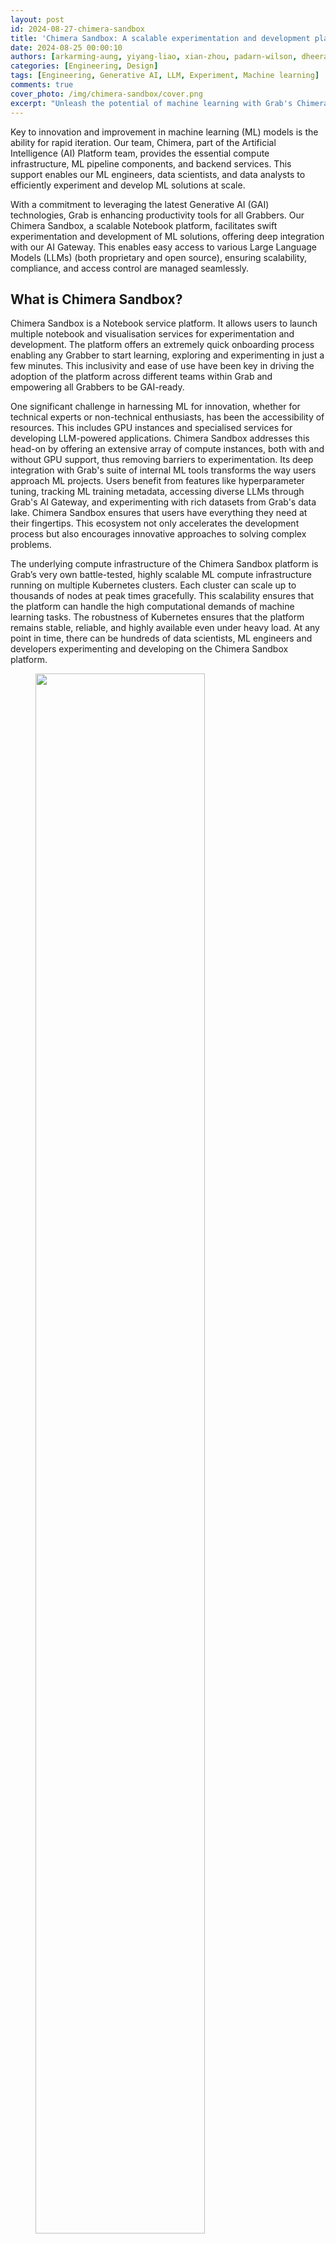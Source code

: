 ```yaml
---
layout: post
id: 2024-08-27-chimera-sandbox
title: 'Chimera Sandbox: A scalable experimentation and development platform for Notebook services'
date: 2024-08-25 00:00:10
authors: [arkarming-aung, yiyang-liao, xian-zhou, padarn-wilson, dheeraj-pidatala]
categories: [Engineering, Design]
tags: [Engineering, Generative AI, LLM, Experiment, Machine learning]
comments: true
cover_photo: /img/chimera-sandbox/cover.png
excerpt: "Unleash the potential of machine learning with Grab's Chimera Sandbox. This scalable platform facilitates rapid development and experimentation of ML solutions, offering deep integration with Large Language Models and a variety of compute instances. Discover how it's driving AI innovation at Grab."
---
```


Key to innovation and improvement in machine learning (ML) models is the ability for rapid iteration. Our team, Chimera, part of the Artificial Intelligence (AI) Platform team, provides the essential compute infrastructure, ML pipeline components, and backend services. This support enables our ML engineers, data scientists, and data analysts to efficiently experiment and develop ML solutions at scale.

With a commitment to leveraging the latest Generative AI (GAI) technologies, Grab is enhancing productivity tools for all Grabbers. Our Chimera Sandbox, a scalable Notebook platform, facilitates swift experimentation and development of ML solutions, offering deep integration with our AI Gateway. This enables easy access to various Large Language Models (LLMs) (both proprietary and open source), ensuring scalability, compliance, and access control are managed seamlessly.

## What is Chimera Sandbox?

Chimera Sandbox is a Notebook service platform. It allows users to launch multiple notebook and visualisation services for experimentation and development. The platform offers an extremely quick onboarding process enabling any Grabber to start learning, exploring and experimenting in just a few minutes. This inclusivity and ease of use have been key in driving the adoption of the platform across different teams within Grab and empowering all Grabbers to be GAI-ready.

One significant challenge in harnessing ML for innovation, whether for technical experts or non-technical enthusiasts, has been the accessibility of resources. This includes GPU instances and specialised services for developing LLM-powered applications. Chimera Sandbox addresses this head-on by offering an extensive array of compute instances, both with and without GPU support, thus removing barriers to experimentation. Its deep integration with Grab's suite of internal ML tools transforms the way users approach ML projects. Users benefit from features like hyperparameter tuning, tracking ML training metadata, accessing diverse LLMs through Grab's AI Gateway, and experimenting with rich datasets from Grab's data lake. Chimera Sandbox ensures that users have everything they need at their fingertips. This ecosystem not only accelerates the development process but also encourages innovative approaches to solving complex problems.

The underlying compute infrastructure of the Chimera Sandbox platform is Grab’s very own battle-tested, highly scalable ML compute infrastructure running on multiple Kubernetes clusters. Each cluster can scale up to thousands of nodes at peak times gracefully. This scalability ensures that the platform can handle the high computational demands of machine learning tasks. The robustness of Kubernetes ensures that the platform remains stable, reliable, and highly available even under heavy load. At any point in time, there can be hundreds of data scientists, ML engineers and developers experimenting and developing on the Chimera Sandbox platform.

<div class="post-image-section"><figure>
  <img src="/img/chimera-sandbox/chimera-sandbox-platform.png" alt="" style="width:80%"><figcaption align="middle">Figure 1: Chimera Sandbox Platform.</figcaption>
  </figure>
</div>

<div class="post-image-section"><figure>
  <img src="/img/chimera-sandbox/ui-starting-chimera.png" alt="" style="width:80%"><figcaption align="middle">Figure 2: UI for Starting Chimera Sandbox.</figcaption>
  </figure>
</div>

## Best of both worlds

Chimera Sandbox is suitable for both new users who want to explore and experiment ML solutions and advanced users who want to have full control over the Notebook services they run. Users can launch Notebook services using default Docker images provided by the Chimera Sandbox platform. These images come pre-loaded with popular data science and ML libraries and various Grab internal systems integrations. Chimera also provides basic Docker images from which the users can use as base images to build their own customised Notebook service Docker images. Once the images are built, the users can configure their Notebook services to use their custom Docker images. This ensures their Notebook environment can be exactly the way they want them to be.

<div class="post-image-section"><figure>
  <img src="/img/chimera-sandbox/customise-notebook-packages.png" alt="" style="width:80%"><figcaption align="middle">Figure 3: Users are able to customise their Notebook service with additional packages.</figcaption>
  </figure>
</div>

## Real-time collaboration
The Chimera Sandbox platform also features a real-time collaboration feature. This feature fosters a collaborative environment where users can exchange ideas and work together on projects.

## CPU and GPU choices

Chimera Sandbox offers a wide variety of CPU and GPU choices to cater to specific needs, whether it is a CPU, memory, or GPU intensive experimentation. This flexibility allows users to choose the most suitable computational resources for their tasks, ensuring optimal performance and efficiency.

## Deep integration with Spark

The platform is deeply integrated with internal Spark engines, enabling users to experiment building  extract, transform, and load (ETL) jobs with data from Grab’s data lake. Integrated helpers provide a faster developer experience, such as %%spark_sql magic cell to execute spark SQL queries without needing to write additional code to start a Spark session.

<div class="post-image-section"><figure>
  <img src="/img/chimera-sandbox/magic-cell.gif" alt="" style="width:80%"><figcaption align="middle">Figure 4: %%spark_sql magic cell enables users to quickly explore data with Spark.</figcaption>
  </figure>
</div>

In addition to Magic Cell, the Chimera Sandbox offers advanced Spark functionalities. Users can write PySpark code using pre-configured and configurable Spark clients in the runtime environment. The underlying computation engine leverages Grab's custom Spark-on-Kubernetes operator, enabling support for large-scale Spark workloads. This high-code capability complements the low-code Magic Cell feature, providing users with a versatile data processing environment.

## AI Gallery

Chimera Sandbox features an AI Gallery to guide and accelerate users to start experimenting with ML solutions or building GAI-powered applications. This is especially useful for new or novice users who are keen to explore what they can do on the Chimera Sandbox platform. With Chimera Sandbox, users are not just presented with a bare bones compute solution but rather are provided with ways to do ML tasks right from Chimera Sandbox Notebooks. This approach saves users from the hassle of having to piece together the examples from the public internet, which may not work on the platform. These ready-to-run and comprehensive notebooks in the AI Gallery assure users that they can run end-to-end examples without a hitch. Based on these examples, the users can only extend their experimentations and development for their specific needs. Not only that, these tutorials and notebooks exhibit the platform capabilities and integrations available on the platform in an interactive manner rather than having the users refer to a separate documentation.

Lastly, the AI Gallery encourages contributions from other Grabbers, fostering a collaborative environment. Users who are enthusiastic about creating educational contents on Chimera Sandbox can effectively share their work with other Grabbers.

<div class="post-image-section"><figure>
  <img src="/img/chimera-sandbox/ai-gallery.png" alt="" style="width:80%"><figcaption align="middle">Figure 5: Including AI Gallery in user specified sandbox images.</figcaption>
  </figure>
</div>

## Integration with various LLM services

Notebook users on Chimera Sandbox can easily tap into a plethora of LLMs, both open source and proprietary models, without any additional setup via our AI Gateway. The platform takes care of access mechanisms and endpoints for various LLM services so that the users can easily use their favourite libraries to create LLM-powered applications and conduct experimentations. This seamless integration with LLMs enables users to focus on their GAI-powered ideas rather than having to worry about underlying logistics and technicalities of using different LLMs.

## More than a notebook service

While Notebook is the most popular service on the platform, Chimera Sandbox offers much more than just notebook capabilities. It serves as a comprehensive namespace workspace equipped with a suite of ML/AI tools. Alongside notebooks, users can access essential ML tools such as Optuna for hyperparameter tuning, MLflow for experiment tracking, and other tools including Zeppelin, RStudio, Spark history, Polynote, and LabelStudio. All these services use a shared storage system, creating a tailored workspace for ML and AI tasks.

<div class="post-image-section"><figure>
  <img src="/img/chimera-sandbox/sandbox-namespace.png" alt="" style="width:80%"><figcaption align="middle">Figure 6: A Sandbox namespace with its out-of-the-box services.</figcaption>
  </figure>
</div>

Additionally, the Sandbox framework allows for the seamless integration of more services into personal workspaces. This high level of flexibility significantly enhances the capabilities of the Sandbox platform, making it an ideal environment for diverse ML and AI applications.

## Cost attribution

For a multi-tenanted platform such as Chimera Sandbox, it is crucial to provide users information on how much they have spent with their experimentations. Cost showback and chargeback capabilities are of utmost importance for a platform on which users can launch Notebook services that use accelerated instances with GPUs. The platform provides cost attribution to individual users, so each user knows exactly how much they are spending on their experimentations and can make budget-conscious decisions. This transparency in cost attribution encourages responsible usage of resources and helps users manage their budgets effectively.

## Growth and future plans

In essence, Chimera Sandbox is more than just a tool; it's a catalyst for innovation and growth, empowering Grabbers to explore the frontiers of ML and AI. By providing an inclusive, flexible, and powerful platform, Chimera Sandbox is helping shape the future of Grab, making every Grabber not just ready but excited to contribute to the AI-driven transformation of our products and services.

Since the GAI sprint started, we have observed hockey stick growth on the Chimera Sandbox platform. We are enabling massive experimentation across different teams at Grab to experiment and work on different GAI-powered applications.

<div class="post-image-section"><figure>
  <img src="/img/chimera-sandbox/daily-active-users.png" alt="" style="width:80%"><figcaption align="middle">FFigure 7:. Chimera Sandbox daily active users.</figcaption>
  </figure>
</div>

Our future plans include mechanisms for better notebook discovery, collaboration and usability, and the ability to enable users to schedule their notebooks right from Chimera Sandbox. These enhancements aim to improve the user experience and make the platform even more versatile and powerful.

# Join us

Grab is the leading superapp platform in Southeast Asia, providing everyday services that matter to consumers. More than just a ride-hailing and food delivery app, Grab offers a wide range of on-demand services in the region, including mobility, food, package and grocery delivery services, mobile payments, and financial services across 700 cities in eight countries.

Powered by technology and driven by heart, our mission is to drive Southeast Asia forward by creating economic empowerment for everyone. If this mission speaks to you, [join our team](https://grab.careers/) today!